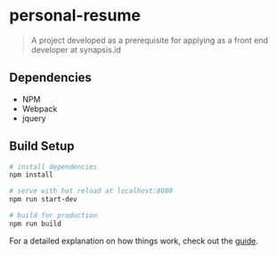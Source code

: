 # personal-resume

> A project developed as a prerequisite for applying as a front end developer at synapsis.id

## Dependencies
- NPM
- Webpack
- jquery

## Build Setup

``` bash
# install dependencies
npm install

# serve with hot reload at localhost:8080
npm run start-dev

# build for production
npm run build

```

For a detailed explanation on how things work, check out the [guide](https://webpack.js.org/).
